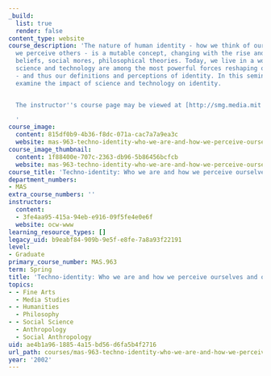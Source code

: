 ```yaml
---
_build:
  list: true
  render: false
content_type: website
course_description: 'The nature of human identity - how we think of ourselves, how
  we perceive others - is a mutable concept, changing with the rise and fall of religious
  beliefs, social mores, philosophical theories. Today, we live in a world in which
  science and technology are among the most powerful forces reshaping our culture
  - and thus our definitions and perceptions of identity. In this seminar, we will
  examine the impact of science and technology on identity.


  The instructor''s course page may be viewed at [http://smg.media.mit.edu/classes/IdentitySeminar/](http://smg.media.mit.edu/classes/IdentitySeminar/)

  '
course_image:
  content: 815df0b9-4b36-f8dc-071a-cac7a7a9ea3c
  website: mas-963-techno-identity-who-we-are-and-how-we-perceive-ourselves-and-others-spring-2002
course_image_thumbnail:
  content: 1f88400e-707c-2363-db96-5b86456bcfcb
  website: mas-963-techno-identity-who-we-are-and-how-we-perceive-ourselves-and-others-spring-2002
course_title: 'Techno-identity: Who we are and how we perceive ourselves and others'
department_numbers:
- MAS
extra_course_numbers: ''
instructors:
  content:
  - 3fe4aa95-415a-94eb-e916-09f5fe4e0e6f
  website: ocw-www
learning_resource_types: []
legacy_uid: b9eabf84-909b-9e5f-e8fe-7a8a93f22191
level:
- Graduate
primary_course_number: MAS.963
term: Spring
title: 'Techno-identity: Who we are and how we perceive ourselves and others'
topics:
- - Fine Arts
  - Media Studies
- - Humanities
  - Philosophy
- - Social Science
  - Anthropology
  - Social Anthropology
uid: ae4b1a96-1885-4a15-bd56-d6fa5b4f2716
url_path: courses/mas-963-techno-identity-who-we-are-and-how-we-perceive-ourselves-and-others-spring-2002
year: '2002'
---
```

